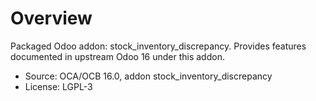# Overview

Packaged Odoo addon: stock_inventory_discrepancy. Provides features documented in upstream Odoo 16 under this addon.

- Source: OCA/OCB 16.0, addon stock_inventory_discrepancy
- License: LGPL-3
